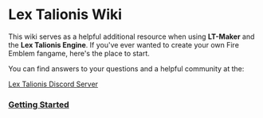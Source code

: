 # Lex Talionis Wiki

This wiki serves as a helpful additional resource when using **LT-Maker** and the **Lex Talionis Engine**. If you've ever wanted to create your own Fire Emblem fangame, here's the place to start.

You can find answers to your questions and a helpful community at the:

[Lex Talionis Discord Server](https://discord.gg/dC6VWGh4sw)

### [Getting Started](Getting-Started)
